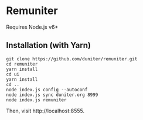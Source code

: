 # Remuniter

Requires Node.js v6+

## Installation (with Yarn)

    git clone https://github.com/duniter/remuniter.git
    cd remuniter
    yarn install
    cd ui
    yarn install
    cd ..
    node index.js config --autoconf
    node index.js sync duniter.org 8999
    node index.js remuniter

Then, visit http://localhost:8555.
